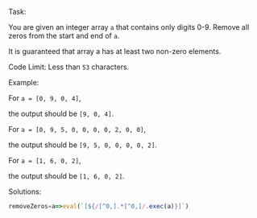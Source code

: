 Task:  

You are given an integer array ```a``` that contains only digits 0-9. Remove all zeros from the start and end of ```a```.

It is guaranteed that array a has at least two non-zero elements.

Code Limit: Less than ```53``` characters.

Example:

For ```a = [0, 9, 0, 4]```,

the output should be ```[9, 0, 4]```.

For ```a = [0, 9, 5, 0, 0, 0, 0, 2, 0, 0]```,

the output should be ```[9, 5, 0, 0, 0, 0, 2]```.

For ```a = [1, 6, 0, 2]```,

the output should be ```[1, 6, 0, 2]```.

Solutions:
```js
removeZeros=a=>eval(`[${/[^0,].*[^0,]/.exec(a)}]`)
```


